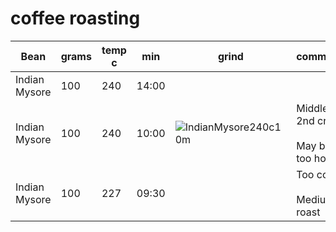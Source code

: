 # coffee roasting

| Bean          | grams | temp c | min   | grind | comments 
|---------------|-------|--------|-------|-------|---------
| Indian Mysore | 100   | 240    | 14:00 |       | 
| Indian Mysore | 100   | 240    | 10:00 | ![IndianMysore240c10m](https://user-images.githubusercontent.com/2862029/65789855-5fd91000-e1b2-11e9-83f6-3ef9c333a8b1.jpg) | Middle of 2nd crack<br><br>May be too hot
| Indian Mysore | 100   | 227    | 09:30 |       | Too cool<br><br>Medium roast


